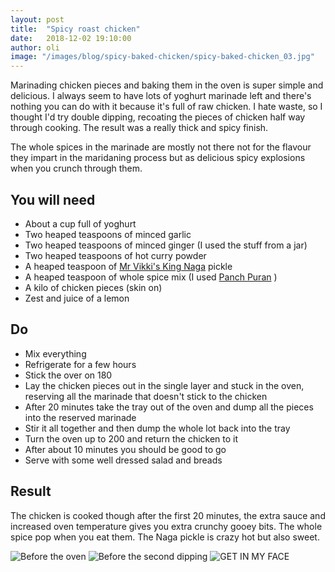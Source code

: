 ```yaml
---
layout: post
title:  "Spicy roast chicken"
date:   2018-12-02 19:10:00
author: oli
image: "/images/blog/spicy-baked-chicken/spicy-baked-chicken_03.jpg"
---
```


Marinading chicken pieces and baking them in the oven is super simple and delicious.  I always seem to have lots of yoghurt marinade left and there's nothing you can do with it because it's full of raw chicken.  I hate waste, so I thought I'd try double dipping, recoating the pieces of chicken half way through cooking.  The result was a really thick and spicy finish.

The whole spices in the marinade are mostly not there not for the flavour they impart in the maridaning process but as delicious spicy explosions when you crunch through them.

## You will need

* About a cup full of yoghurt
* Two heaped teaspoons of minced garlic 
* Two heaped teaspoons of minced ginger (I used the stuff from a jar)
* Two heaped teaspoons of hot curry powder
* A heaped teaspoon of [Mr Vikki's King Naga](https://amzn.to/2KOhnkt) pickle
* A heaped teaspoon of whole spice mix (I used [Panch Puran](https://amzn.to/2Pc1pkx) )
* A kilo of chicken pieces (skin on)
* Zest and juice of a lemon

## Do

* Mix everything
* Refrigerate for a few hours
* Stick the over on 180
* Lay the chicken pieces out in the single layer and stuck in the oven, reserving all the marinade that doesn't stick to the chicken
* After 20 minutes take the tray out of the oven and dump all the pieces into the reserved marinade
* Stir it all together and then dump the whole lot back into the tray
* Turn the oven up to 200 and return the chicken to it
* After about 10 minutes you should be good to go
* Serve with some well dressed salad and breads

## Result

The chicken is cooked though after the first 20 minutes, the extra sauce and increased oven temperature gives you extra crunchy gooey bits.  The whole spice pop when you eat them.  The Naga pickle is crazy hot but also sweet.


![Before the oven](/images/blog/spicy-baked-chicken/spicy-baked-chicken_01.jpg)
![Before the second dipping](/images/blog/spicy-baked-chicken/spicy-baked-chicken_02.jpg)
![GET IN MY FACE](/images/blog/spicy-baked-chicken/spicy-baked-chicken_03.jpg)

